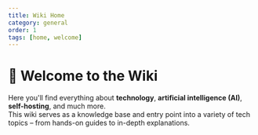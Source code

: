 ```yaml
---
title: Wiki Home
category: general
order: 1
tags: [home, welcome]
---
```



# 👋 Welcome to the Wiki

Here you'll find everything about **technology**, **artificial intelligence (AI)**, **self-hosting**, and much more.  
This wiki serves as a knowledge base and entry point into a variety of tech topics – from hands-on guides to in-depth explanations.